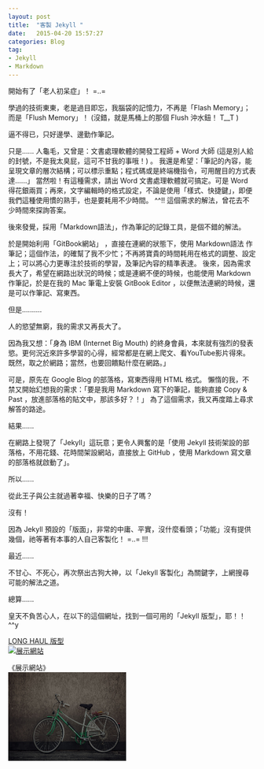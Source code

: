 ```yaml
---
layout: post
title:  "客製 Jekyll "
date:   2015-04-20 15:57:27
categories: Blog
tag:
- Jekyll
- Markdown
---
```

開始有了「老人初呆症」！ =..=  

學過的技術東東，老是過目即忘，我腦袋的記憶力，不再是「Flash Memory」；而是「Flush Memory」！ (沒錯，就是馬桶上的那個 Flush 沖水鈕！ T__T )

逼不得已，只好邊學、邊勤作筆記。

只是...... 人龜毛，又曾是：文書處理軟體的開發工程師 + Word 大師 (這是別人給的封號，不是我太臭屁，這可不甘我的事哦！) 。
我還是希望：「筆記的內容，能呈現文章的層次結構；可以標示重點；程式碼或是終端機指令，可用醒目的方式表達......」
當然啦！有這種需求，請出 Word 文書處理軟體就可搞定。可是 Word 得花銀兩買；再來，文字編輯時的格式設定，不論是使用「樣式、快捷鍵」，即便我們這種使用慣的熟手，也是要耗用不少時間。 ^^!!
這個需求的解法，曾花去不少時間來探詢答案。

後來發覺，採用「Markdown語法」，作為筆記的記錄工具，是個不錯的解法。

於是開始利用「GitBook網站」 ，直接在連網的狀態下，使用 Markdown語法 作筆記；這個作法，的確幫了我不少忙；不再將寶貴的時間耗用在格式的調整、設定上；可以將心力更專注於技術的學習，及筆記內容的精準表達。
後來，因為需求長大了，希望在網路出狀況的時候；或是連網不便的時候，也能使用 Markdown 作筆記，於是在我的 Mac 筆電上安裝 GitBook Editor ，以便無法連網的時候，還是可以作筆記、寫東西。

但是..........

人的慾望無窮，我的需求又再長大了。

因為我又想：「身為 IBM (Internet Big Mouth) 的終身會員，本來就有強烈的發表慾。更何況近來許多學習的心得，經常都是在網上爬文、看YouTube影片得來。既然，取之於網路；當然，也要回饋點什麼在網路。」

可是，原先在 Google Blog 的部落格，寫東西得用 HTML 格式。
懶惰的我，不禁又開始幻想我的需求：「要是我用 Markdown 寫下的筆記，能夠直接 Copy & Past ，放進部落格的貼文中，那該多好？！」
為了這個需求，我又再度踏上尋求解答的路途。

結果......

在網路上發現了「Jekyll」這玩意；更令人興奮的是「使用 Jekyll 技術架設的部落格，不用花錢、花時間架設網站，直接放上 GitHub ，使用 Markdown 寫文章的部落格就啟動了」。

所以......

從此王子與公主就過著幸福、快樂的日子了嗎？

沒有！

因為 Jekyll 預設的「版面」，非常的中庸、平實，沒什麼看頭；「功能」沒有提供幾個，祂等著有本事的人自己客製化！ =..= !!!

最近......

不甘心、不死心，再次祭出古狗大神，以「Jekyll 客製化」為關鍵字，上網搜尋可能的解法之道。

總算......

皇天不負苦心人，在以下的這個網址，找到一個可用的「Jekyll 版型」，耶！！ ^^y

[LONG HAUL 版型](https://github.com/brianmaierjr/long-haul/ "GitHub Repo")  
<a href="https://github.com/brianmaierjr/long-haul/" target="_blank">
  <img src="http://jekyllrb.com/img/logo-2x.png" alt="展示網站" width="240" height="180" />
</a>


《展示網站》  
<a href="http://brianmaierjr.com/long-haul/" target="_blank">
  <img src="https://github.com/brianmaierjr/long-haul/blob/master/assets/img/touring.jpg?raw=true" alt="展示網站" width="240" height="180" />
</a>
